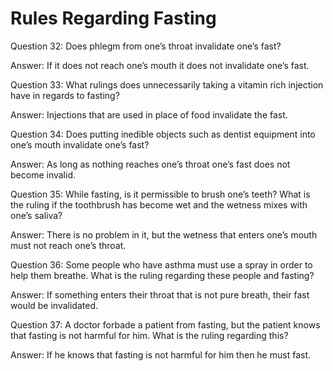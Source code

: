 Rules Regarding Fasting
=======================

Question 32: Does phlegm from one’s throat invalidate one’s fast?

Answer: If it does not reach one’s mouth it does not invalidate one’s
fast.

Question 33: What rulings does unnecessarily taking a vitamin rich
injection have in regards to fasting?

Answer: Injections that are used in place of food invalidate the fast.

Question 34: Does putting inedible objects such as dentist equipment
into one’s mouth invalidate one’s fast?

Answer: As long as nothing reaches one’s throat one’s fast does not
become invalid.

Question 35: While fasting, is it permissible to brush one’s teeth? What
is the ruling if the toothbrush has become wet and the wetness mixes
with one’s saliva?

Answer: There is no problem in it, but the wetness that enters one’s
mouth must not reach one’s throat.

Question 36: Some people who have asthma must use a spray in order to
help them breathe. What is the ruling regarding these people and
fasting?

Answer: If something enters their throat that is not pure breath, their
fast would be invalidated.

Question 37: A doctor forbade a patient from fasting, but the patient
knows that fasting is not harmful for him. What is the ruling regarding
this?

Answer: If he knows that fasting is not harmful for him then he must
fast.


